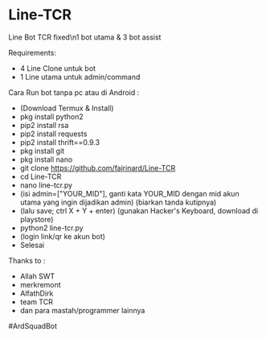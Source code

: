 # Line-TCR
Line Bot TCR fixed\n1 bot utama & 3 bot assist

Requirements:
- 4 Line Clone untuk bot
- 1 Line utama untuk admin/command

Cara Run bot tanpa pc atau di Android :
- (Download Termux & Install)
- pkg install python2
- pip2 install rsa
- pip2 install requests
- pip2 install thrift==0.9.3
- pkg install git
- pkg install nano
- git clone https://github.com/fajrinard/Line-TCR
- cd Line-TCR
- nano line-tcr.py
- (isi admin=["YOUR_MID"], ganti kata YOUR_MID dengan mid akun utama yang ingin dijadikan admin) (biarkan tanda kutipnya)
- (lalu save; ctrl X + Y + enter) (gunakan Hacker's Keyboard, download di playstore)
- python2 line-tcr.py
- (login link/qr ke akun bot)
- Selesai


Thanks to :
- Allah SWT
- merkremont
- AlfathDirk
- team TCR
- dan para mastah/programmer lainnya

#ArdSquadBot
